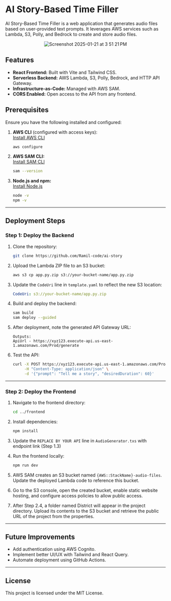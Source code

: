 # AI Story-Based Time Filler

AI Story-Based Time Filler is a web application that generates audio files based on user-provided text prompts. It leverages AWS services such as Lambda, S3, Polly, and Bedrock to create and store audio files.

<p align="center">
  <img src="https://github.com/user-attachments/assets/1f941e16-abfc-48e0-93db-bf925c50439e" alt="Screenshot 2025-01-21 at 3 51 21 PM">
</p>

## Features

- **React Frontend:** Built with Vite and Tailwind CSS.
- **Serverless Backend:** AWS Lambda, S3, Polly, Bedrock, and HTTP API Gateway.
- **Infrastructure-as-Code:** Managed with AWS SAM.
- **CORS Enabled:** Open access to the API from any frontend.

## Prerequisites

Ensure you have the following installed and configured:

1. **AWS CLI** (configured with access keys):  
   [Install AWS CLI](https://docs.aws.amazon.com/cli/latest/userguide/install-cliv2.html)
   ```bash
   aws configure
   ```

2. **AWS SAM CLI:**  
   [Install SAM CLI](https://docs.aws.amazon.com/serverless-application-model/latest/developerguide/install-sam-cli.html)
   ```bash
   sam --version
   ```

3. **Node.js and npm:**  
   [Install Node.js](https://nodejs.org/)
   ```bash
   node -v
   npm -v
   ```

---

## Deployment Steps

### Step 1: Deploy the Backend

1. Clone the repository:
   ```bash
   git clone https://github.com/Ramil-code/ai-story
   ```
3. Upload the Lambda ZIP file to an S3 bucket:
   ```bash
   aws s3 cp app.py.zip s3://your-bucket-name/app.py.zip
   ```
4. Update the `CodeUri` line in `template.yaml` to reflect the new S3 location:
   ```yaml
   CodeUri: s3://your-bucket-name/app.py.zip
   ```

2. Build and deploy the backend:
   ```bash
   sam build
   sam deploy --guided
   ```

3. After deployment, note the generated API Gateway URL:
   ```
   Outputs:
   ApiUrl - https://xyz123.execute-api.us-east-1.amazonaws.com/Prod/generate
   ```

4. Test the API:
   ```bash
   curl -X POST https://xyz123.execute-api.us-east-1.amazonaws.com/Prod/generate \
        -H "Content-Type: application/json" \
        -d '{"prompt": "Tell me a story", "desiredDuration": 60}'
   ```

---

### Step 2: Deploy the Frontend

1. Navigate to the frontend directory:
   ```bash
   cd ../frontend
   ```

2. Install dependencies:
   ```bash
   npm install
   ```

3. Update the `REPLACE BY YOUR API` line in `AudioGenerator.txs` with endpoint link (Step 1.3)

4. Run the frontend locally:
   ```bash
   npm run dev
   ```
5. AWS SAM creates an S3 bucket named `{AWS::StackName}-audio-files`. Update the deployed Lambda code to reference this bucket.
   
7. Go to the S3 console, open the created bucket, enable static website hosting, and configure access policies to allow public access.
   
9. After Step 2.4, a folder named District will appear in the project directory. Upload its contents to the S3 bucket and retrieve the public URL of the project from the properties.

---

## Future Improvements

- Add authentication using AWS Cognito.
- Implement better UI/UX with Tailwind and React Query.
- Automate deployment using GitHub Actions.

---

## License

This project is licensed under the MIT License.


